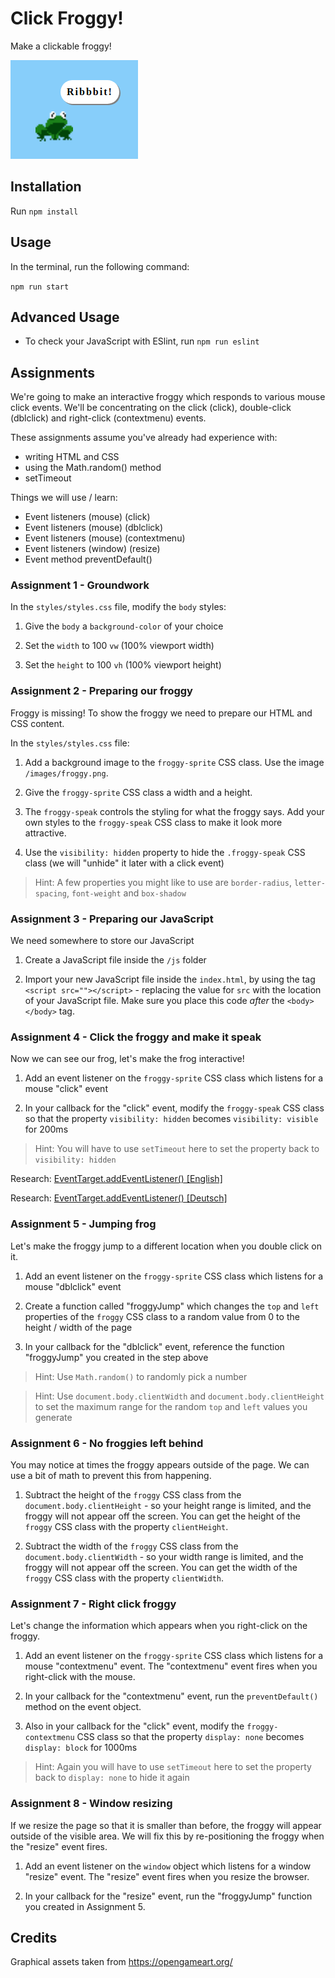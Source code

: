 # Click Froggy!

Make a clickable froggy!

![Click froggy](froggy-preview.png)

## Installation

Run `npm install`

## Usage

In the terminal, run the following command:

`npm run start`

## Advanced Usage

- To check your JavaScript with ESlint, run `npm run eslint`

## Assignments

We're going to make an interactive froggy which responds to various mouse click events. We'll be concentrating on the click (click), double-click (dblclick) and right-click (contextmenu) events.

These assignments assume you've already had experience with:
 
- writing HTML and CSS
- using the Math.random() method
- setTimeout

Things we will use / learn:

- Event listeners (mouse) (click)
- Event listeners (mouse) (dblclick)
- Event listeners (mouse) (contextmenu)
- Event listeners (window) (resize)
- Event method preventDefault()

### Assignment 1 - Groundwork

In the `styles/styles.css` file, modify the `body` styles:

1. Give the `body` a `background-color` of your choice

2. Set the `width` to 100 `vw` (100% viewport width)

3. Set the `height` to 100 `vh` (100% viewport height)

### Assignment 2 - Preparing our froggy

Froggy is missing! To show the froggy we need to prepare our HTML and CSS content.

In the `styles/styles.css` file:

1. Add a background image to the `froggy-sprite` CSS class. Use the image `/images/froggy.png`.

2. Give the `froggy-sprite` CSS class a width and a height.

3. The `froggy-speak` controls the styling for what the froggy says. Add your own styles to the `froggy-speak` CSS class to make it look more attractive.

4. Use the `visibility: hidden` property to hide the `.froggy-speak` CSS class (we will "unhide" it later with a click event) 

> Hint: A few properties you might like to use are `border-radius`, `letter-spacing`, `font-weight` and `box-shadow`

### Assignment 3 - Preparing our JavaScript

We need somewhere to store our JavaScript

1. Create a JavaScript file inside the `/js` folder

2. Import your new JavaScript file inside the `index.html`, by using the tag `<script src=""></script>` - replacing the value for `src` with the location of your JavaScript file. Make sure you place this code _after_ the `<body></body>` tag.

### Assignment 4 - Click the froggy and make it speak

Now we can see our frog, let's make the frog interactive!

1. Add an event listener on the `froggy-sprite` CSS class which listens for a mouse "click" event

2. In your callback for the "click" event, modify the `froggy-speak` CSS class so that the property `visibility: hidden` becomes `visibility: visible` for 200ms

> Hint: You will have to use `setTimeout` here to set the property back to `visibility: hidden`

Research: [EventTarget.addEventListener() [English]](https://developer.mozilla.org/en-US/docs/Web/API/EventTarget/addEventListener)

Research: [EventTarget.addEventListener() [Deutsch]](https://developer.mozilla.org/de/docs/Web/API/EventTarget/addEventListener)

### Assignment 5 - Jumping frog

Let's make the froggy jump to a different location when you double click on it.

1. Add an event listener on the `froggy-sprite` CSS class which listens for a mouse "dblclick" event

2. Create a function called "froggyJump" which changes the `top` and `left` properties of the `froggy` CSS class to a random value from 0 to the height / width of the page

3. In your callback for the "dblclick" event, reference the function "froggyJump" you created in the step above

> Hint: Use `Math.random()` to randomly pick a number

> Hint: Use `document.body.clientWidth` and `document.body.clientHeight` to set the maximum range for the random `top` and `left` values you generate

### Assignment 6 - No froggies left behind

You may notice at times the froggy appears outside of the page. We can use a bit of math to prevent this from happening.

1. Subtract the height of the `froggy` CSS class from the `document.body.clientHeight` - so your height range is limited, and the froggy will not appear off the screen. You can get the height of the `froggy` CSS class with the property `clientHeight`.

2. Subtract the width of the `froggy` CSS class from the `document.body.clientWidth` - so your width range is limited, and the froggy will not appear off the screen. You can get the width of the `froggy` CSS class with the property `clientWidth`.

### Assignment 7 - Right click froggy

Let's change the information which appears when you right-click on the froggy.

1. Add an event listener on the `froggy-sprite` CSS class which listens for a mouse "contextmenu" event. The "contextmenu" event fires when you right-click with the mouse.

2. In your callback for the "contextmenu" event, run the `preventDefault()` method on the event object.

3. Also in your callback for the "click" event, modify the `froggy-contextmenu` CSS class so that the property `display: none` becomes `display: block` for 1000ms

> Hint: Again you will have to use `setTimeout` here to set the property back to `display: none` to hide it again

### Assignment 8 - Window resizing

If we resize the page so that it is smaller than before, the froggy will appear outside of the visible area. We will fix this by re-positioning the froggy when the "resize" event fires.

1. Add an event listener on the `window` object which listens for a window "resize" event. The "resize" event fires when you resize the browser.

2. In your callback for the "resize" event, run the "froggyJump" function you created in Assignment 5.

## Credits

Graphical assets taken from https://opengameart.org/
